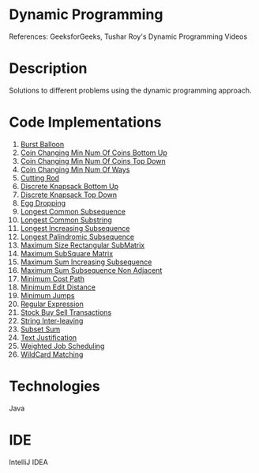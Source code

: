 # Dynamic Programming
References: GeeksforGeeks, Tushar Roy's Dynamic Programming Videos

# Description
Solutions to different problems using the dynamic programming approach.

# Code Implementations
1.	[Burst Balloon](https://github.com/agrawal-priyank/dynamic-programming/blob/master/src/BurstBalloon.java)
2.	[Coin Changing Min Num Of Coins Bottom Up](https://github.com/agrawal-priyank/dynamic-programming/blob/master/src/CoinChangingMinNumOfCoinsBottomUp.java)
3.	[Coin Changing Min Num Of Coins Top Down](https://github.com/agrawal-priyank/dynamic-programming/blob/master/src/CoinChangingMinNumOfCoinsTopDown.java)
4.	[Coin Changing Min Num Of Ways](https://github.com/agrawal-priyank/dynamic-programming/blob/master/src/CoinChangingMinNumOfWays.java)
5.	[Cutting Rod](https://github.com/agrawal-priyank/dynamic-programming/blob/master/src/CuttingRod.java)
6.	[Discrete Knapsack Bottom Up](https://github.com/agrawal-priyank/dynamic-programming/blob/master/src/DiscreteKnapsackBottomUp.java)
7.	[Discrete Knapsack Top Down](https://github.com/agrawal-priyank/dynamic-programming/blob/master/src/DiscreteKnapsackTopDown.java)
8.	[Egg Dropping](https://github.com/agrawal-priyank/dynamic-programming/blob/master/src/EggDropping.java)
9.	[Longest Common Subsequence](https://github.com/agrawal-priyank/dynamic-programming/blob/master/src/LongestCommonSubsequence.java)
10.	[Longest Common Substring](https://github.com/agrawal-priyank/dynamic-programming/blob/master/src/LongestCommonSubstring.java)
11.	[Longest Increasing Subsequence](https://github.com/agrawal-priyank/dynamic-programming/blob/master/src/LongestIncreasingSubsequence.java)
12.	[Longest Palindromic Subsequence](https://github.com/agrawal-priyank/dynamic-programming/blob/master/src/LongestPalindromicSubsequence.java)
13.	[Maximum Size Rectangular SubMatrix](https://github.com/agrawal-priyank/dynamic-programming/blob/master/src/MaximumSizeRectangularSubMatrix.java)
14.	[Maximum SubSquare Matrix](https://github.com/agrawal-priyank/dynamic-programming/blob/master/src/MaximumSubSquareMatrix.java)
15.	[Maximum Sum Increasing Subsequence](https://github.com/agrawal-priyank/dynamic-programming/blob/master/src/MaximumSumIncreasingSubsequence.java)
16.	[Maximum Sum Subsequence Non Adjacent](https://github.com/agrawal-priyank/dynamic-programming/blob/master/src/MaximumSumSubsequenceNonAdjacent.java)
17.	[Minimum Cost Path](https://github.com/agrawal-priyank/dynamic-programming/blob/master/src/MinimumCostPath.java)
18.	[Minimum Edit Distance](https://github.com/agrawal-priyank/dynamic-programming/blob/master/src/MinimumEditDistance.java)
19.	[Minimum Jumps](https://github.com/agrawal-priyank/dynamic-programming/blob/master/src/MinimumJumps.java)
20.	[Regular Expression](https://github.com/agrawal-priyank/dynamic-programming/blob/master/src/RegularExpression.java)
21.	[Stock Buy Sell Transactions](https://github.com/agrawal-priyank/dynamic-programming/blob/master/src/StockBuySellTransactions.java)
22.	[String Inter-leaving](https://github.com/agrawal-priyank/dynamic-programming/blob/master/src/StringInterleaving.java)
23.	[Subset Sum](https://github.com/agrawal-priyank/dynamic-programming/blob/master/src/SubsetSum.java)
24.	[Text Justification](https://github.com/agrawal-priyank/dynamic-programming/blob/master/src/TextJustification.java)
25.	[Weighted Job Scheduling](https://github.com/agrawal-priyank/dynamic-programming/blob/master/src/WeightedJobScheduling.java)
26.	[WildCard Matching](https://github.com/agrawal-priyank/dynamic-programming/blob/master/src/WildCardMatching.java)

# Technologies
Java

# IDE
IntelliJ IDEA
